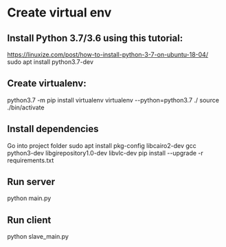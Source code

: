 # Create virtual env
## Install Python 3.7/3.6 using this tutorial:
https://linuxize.com/post/how-to-install-python-3-7-on-ubuntu-18-04/
sudo apt install python3.7-dev

## Create virtualenv:
python3.7 -m pip install virtualenv
virtualenv --python=python3.7 ./
source ./bin/activate

## Install dependencies
Go into project folder
sudo apt install pkg-config libcairo2-dev gcc python3-dev libgirepository1.0-dev libvlc-dev
pip install --upgrade -r requirements.txt

## Run server
python main.py

## Run client
python slave_main.py

